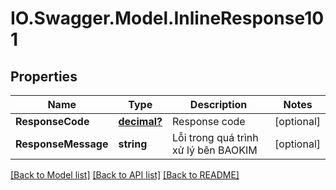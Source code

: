 # IO.Swagger.Model.InlineResponse101
## Properties

Name | Type | Description | Notes
------------ | ------------- | ------------- | -------------
**ResponseCode** | [**decimal?**](BigDecimal.md) | Response code | [optional] 
**ResponseMessage** | **string** | Lỗi trong quá trình xử lý bên BAOKIM  | [optional] 

[[Back to Model list]](../README.md#documentation-for-models) [[Back to API list]](../README.md#documentation-for-api-endpoints) [[Back to README]](../README.md)

